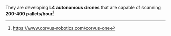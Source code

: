 They are developing **L4 autonomous drones** that are capable of scanning **200-400 pallets/hour**[^1]

[^1]: https://www.corvus-robotics.com/corvus-one